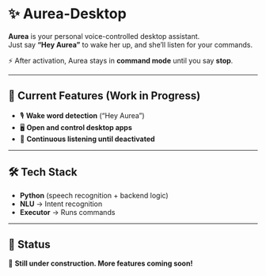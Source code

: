 # ✨ Aurea-Desktop  

**Aurea** is your personal voice-controlled desktop assistant.  
Just say **“Hey Aurea”** to wake her up, and she’ll listen for your commands.  

⚡ After activation, Aurea stays in **command mode** until you say **stop**.  

---

## 🚀 **Current Features (Work in Progress)**  
- 🎙️ **Wake word detection** (“Hey Aurea”)  
- 🖥️ **Open and control desktop apps**  
- 🔄 **Continuous listening until deactivated**  

---

## 🛠️ **Tech Stack**  
- **Python** (speech recognition + backend logic)  
- **NLU** → Intent recognition  
- **Executor** → Runs commands  

---

## 📌 **Status**  
🚧 **Still under construction. More features coming soon!**  
